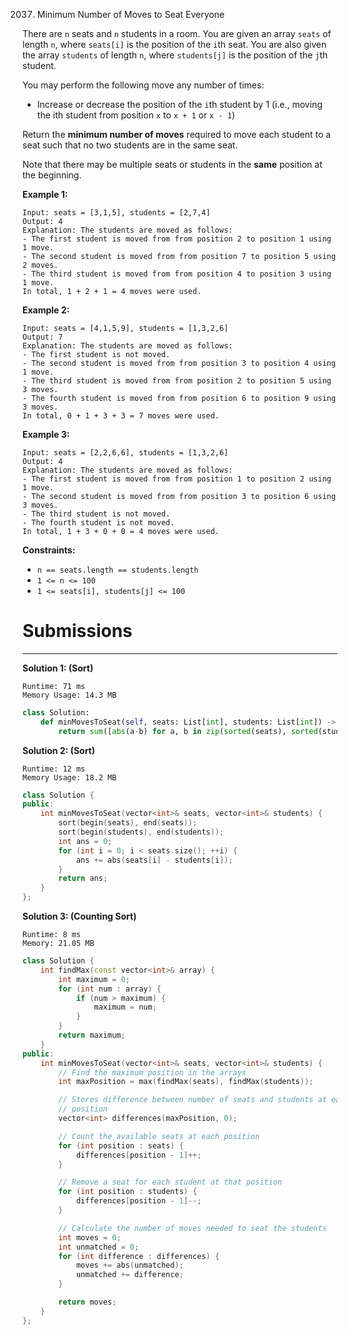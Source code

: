 2037. Minimum Number of Moves to Seat Everyone

There are `n` seats and `n` students in a room. You are given an array `seats` of length `n`, where `seats[i]` is the position of the `i`th seat. You are also given the array `students` of length `n`, where `students[j]` is the position of the `j`th student.

You may perform the following move any number of times:

* Increase or decrease the position of the `i`th student by 1 (i.e., moving the ith student from position `x` to `x + 1` or `x - 1`)

Return the **minimum number of moves** required to move each student to a seat such that no two students are in the same seat.

Note that there may be multiple seats or students in the **same** position at the beginning.

 

**Example 1:**
```
Input: seats = [3,1,5], students = [2,7,4]
Output: 4
Explanation: The students are moved as follows:
- The first student is moved from from position 2 to position 1 using 1 move.
- The second student is moved from from position 7 to position 5 using 2 moves.
- The third student is moved from from position 4 to position 3 using 1 move.
In total, 1 + 2 + 1 = 4 moves were used.
```

**Example 2:**
```
Input: seats = [4,1,5,9], students = [1,3,2,6]
Output: 7
Explanation: The students are moved as follows:
- The first student is not moved.
- The second student is moved from from position 3 to position 4 using 1 move.
- The third student is moved from from position 2 to position 5 using 3 moves.
- The fourth student is moved from from position 6 to position 9 using 3 moves.
In total, 0 + 1 + 3 + 3 = 7 moves were used.
```

**Example 3:**
```
Input: seats = [2,2,6,6], students = [1,3,2,6]
Output: 4
Explanation: The students are moved as follows:
- The first student is moved from from position 1 to position 2 using 1 move.
- The second student is moved from from position 3 to position 6 using 3 moves.
- The third student is not moved.
- The fourth student is not moved.
In total, 1 + 3 + 0 + 0 = 4 moves were used.
```

**Constraints:**

* `n == seats.length == students.length`
* `1 <= n <= 100`
* `1 <= seats[i], students[j] <= 100`

# Submissions
---
**Solution 1: (Sort)**
```
Runtime: 71 ms
Memory Usage: 14.3 MB
```
```python
class Solution:
    def minMovesToSeat(self, seats: List[int], students: List[int]) -> int:
        return sum([abs(a-b) for a, b in zip(sorted(seats), sorted(students))])
```

**Solution 2: (Sort)**
```
Runtime: 12 ms
Memory Usage: 18.2 MB
```
```c++
class Solution {
public:
    int minMovesToSeat(vector<int>& seats, vector<int>& students) {
        sort(begin(seats), end(seats));
        sort(begin(students), end(students));
        int ans = 0;
        for (int i = 0; i < seats.size(); ++i) {
            ans += abs(seats[i] - students[i]);
        }
        return ans;
    }
};
```

**Solution 3: (Counting Sort)**
```
Runtime: 8 ms
Memory: 21.05 MB
```
```c++
class Solution {
    int findMax(const vector<int>& array) {
        int maximum = 0;
        for (int num : array) {
            if (num > maximum) {
                maximum = num;
            }
        }
        return maximum;
    }
public:
    int minMovesToSeat(vector<int>& seats, vector<int>& students) {
        // Find the maximum position in the arrays
        int maxPosition = max(findMax(seats), findMax(students));

        // Stores difference between number of seats and students at each
        // position
        vector<int> differences(maxPosition, 0);

        // Count the available seats at each position
        for (int position : seats) {
            differences[position - 1]++;
        }

        // Remove a seat for each student at that position
        for (int position : students) {
            differences[position - 1]--;
        }

        // Calculate the number of moves needed to seat the students
        int moves = 0;
        int unmatched = 0;
        for (int difference : differences) {
            moves += abs(unmatched);
            unmatched += difference;
        }

        return moves;
    }
};
```
